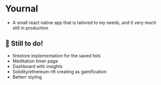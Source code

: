 # Yournal

- A small react native app that is tailored to my needs, and it very much still in production


## 🚀 Still to do!

- firestore implementation for the saved lists
- Meditation timer page
- Dashboard with insights
- Solidity/ethereum nft creating as gamification
- Betterr styling

